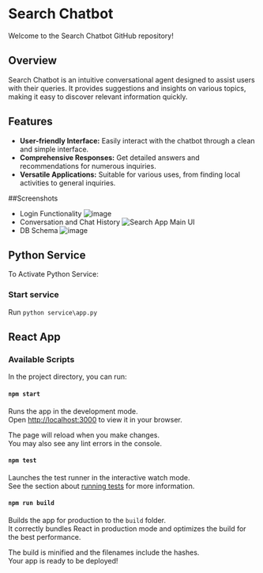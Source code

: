 # Search Chatbot

Welcome to the Search Chatbot GitHub repository!

## Overview

Search Chatbot is an intuitive conversational agent designed to assist users with their queries. It provides suggestions and insights on various topics, making it easy to discover relevant information quickly.

## Features

- **User-friendly Interface:** Easily interact with the chatbot through a clean and simple interface.
- **Comprehensive Responses:** Get detailed answers and recommendations for numerous inquiries.
- **Versatile Applications:** Suitable for various uses, from finding local activities to general inquiries.

##Screenshots
-  Login Functionality
![image](https://github.com/user-attachments/assets/3b6fe9c3-f1cb-461d-be06-40d21474bb1f)
- Conversation and Chat History
![Search App Main UI](https://github.com/user-attachments/assets/6a2f5cd1-4a71-4349-bd33-ebf27e93ce62)
- DB Schema
![image](https://github.com/user-attachments/assets/cdcd5a0e-3672-4d6b-aef5-1b6a926bf6b0)




## Python Service

To Activate Python Service:
### Start service
Run `python service\app.py`


## React App

### Available Scripts

In the project directory, you can run:

#### `npm start`

Runs the app in the development mode.\
Open [http://localhost:3000](http://localhost:3000) to view it in your browser.

The page will reload when you make changes.\
You may also see any lint errors in the console.

#### `npm test`

Launches the test runner in the interactive watch mode.\
See the section about [running tests](https://facebook.github.io/create-react-app/docs/running-tests) for more information.

#### `npm run build`

Builds the app for production to the `build` folder.\
It correctly bundles React in production mode and optimizes the build for the best performance.

The build is minified and the filenames include the hashes.\
Your app is ready to be deployed!
